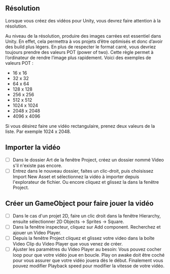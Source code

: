 ## Résolution
Lorsque vous créez des vidéos pour Unity, vous devrez faire attention à la résolution.

Au niveau de la résolution, produire des images carrées est essentiel dans Unity. En effet, cela permettra à vos projets d’être optimisés et donc d’avoir des build plus légers. En plus de respecter le format carré, vous devriez toujours prendre des valeurs POT (power of two). Cette règle permet à l’ordinateur de rendre l’image plus rapidement. Voici des exemples de valeurs POT :

- 16 x 16
- 32 x 32
- 64 x 64
- 128 x 128
- 256 x 256
- 512 x 512
- 1024 x 1024
- 2048 x 2048
- 4096 x 4096

Si vous désirez faire une vidéo rectangulaire, prenez deux valeurs de la liste. Par exemple 1024 x 2048. 



## Importer la vidéo
- [ ] Dans le dossier Art de la fenêtre Project, créez un dossier nommé Video s'il n'existe pas encore.
- [ ] Entrez dans le nouveau dossier, faites un clic-droit, puis choisissez Import New Asset et sélectionnez la vidéo à importer depuis l'explorateur de fichier. Ou encore cliquez et glissez la dans la fenêtre Project.

## Créer un GameObject pour faire jouer la vidéo
- [ ] Dans le cas d'un projet 2D, faire un clic droit dans la fenêtre Hierarchy, ensuite sélectionner 2D Objects -> Sprites -> Square.
- [ ] Dans la fenêtre inspecteur, cliquez sur Add component. Recherchez et ajouer un Video Player.
- [ ] Depuis la fenêtre Project cliquez et glissez votre video dans la boîte Video Clip du Video Player que vous venez de créer.
- [ ] Ajuster les paramètres du Video Player au besoin: Vous pouvez cocher loop pour que votre vidéo joue en boucle. Play on awake doit être coché pour vous assurer que votre vidéo jouera dès le début. Finalement vous pouvez modifier Playback speed pour modifier la vitesse de votre vidéo.
